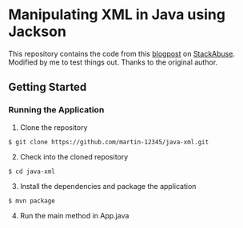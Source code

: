 # Manipulating XML in Java using Jackson

This repository contains the code from this [blogpost](https://stackabuse.com/serialize-and-deserialize-xml-in-java-with-jackson/) on [StackAbuse](https://stackabuse.com/). Modified by me to test things out. Thanks to the original author.

## Getting Started

### Running the Application

1. Clone the repository
```
$ git clone https://github.com/martin-12345/java-xml.git
```

2. Check into the cloned repository
```
$ cd java-xml
```

3. Install the dependencies and package the application
```
$ mvn package
```

4. Run the main method  in App.java
